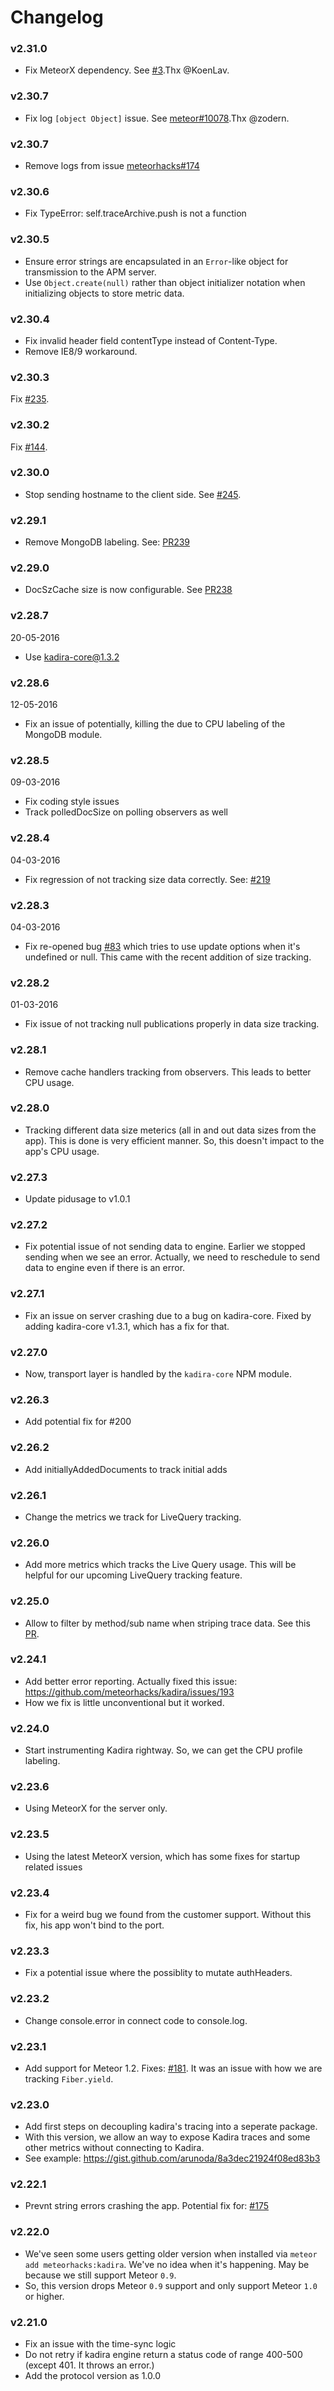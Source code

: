 # Changelog

### v2.31.0

* Fix MeteorX dependency. See [#3](https://github.com/xax/kadira/pull/3).Thx @KoenLav.

### v2.30.7

* Fix log `[object Object]` issue. See [meteor#10078](https://github.com/meteor/meteor/issues/10078).Thx @zodern.

### v2.30.7

* Remove logs from issue [meteorhacks#174](https://github.com/meteorhacks/kadira/issues/174)

### v2.30.6

* Fix TypeError: self.traceArchive.push is not a function

### v2.30.5

* Ensure error strings are encapsulated in an `Error`-like object for transmission to the APM server.
* Use `Object.create(null)` rather than object initializer notation when initializing objects to store metric data.

### v2.30.4

* Fix invalid header field contentType instead of Content-Type.
* Remove IE8/9 workaround.

### v2.30.3

Fix [#235](https://github.com/meteorhacks/kadira/issues/235).

### v2.30.2

Fix [#144](https://github.com/meteorhacks/kadira/issues/144).

### v2.30.0

* Stop sending hostname to the client side. See [#245](https://github.com/meteorhacks/kadira/issues/245).

### v2.29.1

* Remove MongoDB labeling. See: [PR239](https://github.com/meteorhacks/kadira/pull/239)

### v2.29.0

* DocSzCache size is now configurable. See [PR238](https://github.com/meteorhacks/kadira/pull/238)

### v2.28.7

20-05-2016

* Use kadira-core@1.3.2

### v2.28.6

12-05-2016

* Fix an issue of potentially, killing the due to CPU labeling of the MongoDB module.

### v2.28.5

09-03-2016

* Fix coding style issues
* Track polledDocSize on polling observers as well

### v2.28.4

04-03-2016

* Fix regression of not tracking size data correctly. See: [#219](https://github.com/meteorhacks/kadira/pull/219)

### v2.28.3

04-03-2016

* Fix re-opened bug [#83](https://github.com/meteorhacks/kadira/issues/83) which tries to use update options when it's undefined or null. This came with the recent addition of size tracking.

### v2.28.2

01-03-2016

* Fix issue of not tracking null publications properly in data size tracking.

### v2.28.1

* Remove cache handlers tracking from observers. This leads to better CPU usage.

### v2.28.0

* Tracking different data size meterics (all in and out data sizes from the app). This is done is very efficient manner. So, this doesn't impact to the app's CPU usage.

### v2.27.3

* Update pidusage to v1.0.1

### v2.27.2

* Fix potential issue of not sending data to engine. Earlier we stopped sending when we see an error. Actually, we need to reschedule to send data to engine even if there is an error.

### v2.27.1

* Fix an issue on server crashing due to a bug on kadira-core. Fixed by adding kadira-core v1.3.1, which has a fix for that.

### v2.27.0

* Now, transport layer is handled by the `kadira-core` NPM module.

### v2.26.3

* Add potential fix for #200

### v2.26.2

* Add initiallyAddedDocuments to track initial adds

### v2.26.1

* Change the metrics we track for LiveQuery tracking.

### v2.26.0

* Add more metrics which tracks the Live Query usage. This will be helpful for our upcoming LiveQuery tracking feature.

### v2.25.0

* Allow to filter by method/sub name when striping trace data. See this [PR](https://github.com/meteorhacks/kadira/pull/195).

### v2.24.1

* Add better error reporting. Actually fixed this issue: https://github.com/meteorhacks/kadira/issues/193
* How we fix is little unconventional but it worked.

### v2.24.0

* Start instrumenting Kadira rightway. So, we can get the CPU profile labeling.

### v2.23.6

* Using MeteorX for the server only.

### v2.23.5

* Using the latest MeteorX version, which has some fixes for startup related issues

### v2.23.4

* Fix for a weird bug we found from the customer support. Without this fix, his app won't bind to the port.

### v2.23.3

* Fix a potential issue where the possiblity to mutate authHeaders.

### v2.23.2

* Change console.error in connect code to console.log.

### v2.23.1

* Add support for Meteor 1.2. Fixes: [#181](https://github.com/meteorhacks/kadira/issues/181). It was an issue with how we are tracking `Fiber.yield`.

### v2.23.0

* Add first steps on decoupling kadira's tracing into a seperate package.
* With this version, we allow an way to expose Kadira traces and some other metrics without connecting to Kadira.
* See example: https://gist.github.com/arunoda/8a3dec21924f08ed83b3

### v2.22.1

* Prevnt string errors crashing the app. Potential fix for: [#175](https://github.com/meteorhacks/kadira/issues/175)

### v2.22.0

* We've seen some users getting older version when installed via `meteor add meteorhacks:kadira`. We've no idea when it's happening. May be because we still support Meteor `0.9`.
* So, this version drops Meteor `0.9` support and only support Meteor `1.0` or higher.

### v2.21.0

* Fix an issue with the time-sync logic
* Do not retry if kadira engine return a status code of range 400-500 (except 401. It throws an error.)
* Add the protocol version as 1.0.0
